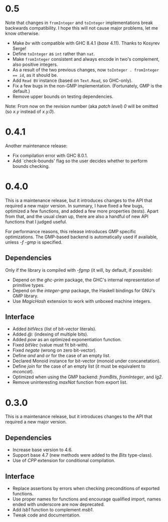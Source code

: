 
0.5
===

Note that changes in `fromInteger` and `toInteger` implementations break backwards compatibility.
I hope this will not cause major problems, let me know otherwise.

* Make _bv_ with compatible with GHC 8.4.1 (_base_ 4.11). Thanks to Kosyrev Serge!
* Define `toInteger` as `int` rather than `nat`.
* Make `fromInteger` consistent and always encode in two's complement, also positive integers.
* As a result of the two previous changes, now `toInteger . fromInteger == id`, as it should be.
* Add `Read BV` instance (based on `Text.Read`, so GHC-only).
* Fix a few bugs in the non-GMP implementation. (Fortunately, GMP is the default.)
* Remove upper bounds on testing dependencies.

Note: From now on the revision number (aka _patch level_) _0_ will be omitted (so _x.y_ instead of _x.y.0_).

0.4.1
=====

Another maintenance release:

* Fix compilation error with GHC 8.0.1.
* Add `check-bounds' flag so the user decides whether to perform bounds checking.

0.4.0
=====

This is a maintenance release, but it introduces changes to the API that required a new major version.
In summary, I have fixed a few bugs, optimized a few functions, and added a few more properties (tests).
Apart from that, and the usual clean up, there are also a handful of new API functions that I judged useful.

For performance reasons, this release introduces GMP specific optimizations.
The GMP-based backend is automatically used if available, unless _-f -gmp_ is specified.

Dependencies
-----------

Only if the library is compiled with _-fgmp_ (it will, by default, if possible):

* Depend on the _ghc-prim_ package, the GHC's internal representation of primitive types.
* Depend on the _integer-gmp_ package, the Haskell bindings for GNU's GMP library.
* Use _MagicHash_ extension to work with unboxed machine integers.

Interface
---------

* Added _bitVecs_ (list of bit-vector literals).
* Added _@:_ (indexing of multiple bits).
* Added _pow_ as an optimized exponentiation function.
* Fixed _bitVec_ (value must fit bit-with).
* Fixed _negate_ (wrong on zero bit-vector).
* Define _and_ and _or_ for the case of an empty list.
* Declared Monoid instance for bit-vector (monoid under concanetation).
* Define _join_ for the case of an empty list (it must be equivalent to _mconcat_).
* Optimized when using the GMP backend: _fromBits_, _fromInteger_, and _lg2_.
* Remove uninteresting _maxNat_ function from export list.

0.3.0
=====

This is a maintenance release, but it introduces changes to the API that required a new major version.

Dependencies
-----------

* Increase base version to 4.6.
* Support base 4.7 (new methods were added to the _Bits_ type-class).
* Use of _CPP_ extension for conditional compilation.

Interface
---------

* Replace assertions by errors when checking preconditions of exported functions.
* Use proper names for functions and encourage qualified import, names ended with underscore are now deprecated.
* Add _lsb1_ function to complement _msb1_.
* Tweak code and documentation.

